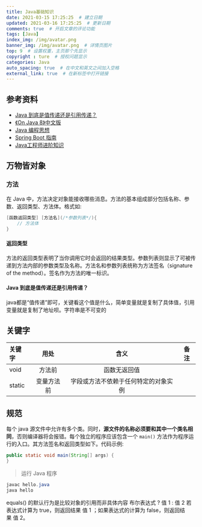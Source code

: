 ```yaml
---
title: Java基础知识
date: 2021-03-15 17:25:25  # 建立日期
updated: 2021-03-16 17:25:25  # 更新日期
comments: true  # 开启文章的评论功能
tags: [Java]
index_img: /img/avatar.png
banner_img: /img/avatar.png  # 详情页图片
top: 9  # 设置权重，主页那个先显示
copyright : ture  # 授权问题显示
categories: Java
auto_spacing: true  # 在中文和英文之间加入空格
external_link: true  # 在新标签中打开链接
---
```

<!-- [[toc]]  # 在页面显示目录 -->

## 参考资料
- [Java 到底是值传递还是引用传递？](https://www.zhihu.com/question/31203609)
- [《On Java 8》中文版](https://lingcoder.github.io/OnJava8/#/)
- [Java 编程思想](https://wizardforcel.gitbooks.io/thinking-in-java/content/)
- [Spring Boot 指南](https://snailclimb.gitee.io/springboot-guide/#/)
- [Java工程师进阶知识](https://adjava.netlify.app/#/)

## 万物皆对象
### 方法
在 Java 中，方法决定对象能接收哪些消息。方法的基本组成部分包括名称、参数、返回类型、方法体。格式如:
```java
[函数返回类型] [方法名](/*参数列表*/){
    // 方法体
}
```
#### 返回类型
方法的返回类型表明了当你调用它时会返回的结果类型。参数列表则显示了可被传递到方法内部的参数类型及名称。方法名和参数列表统称为方法签名（signature of the method）。签名作为方法的唯一标识。

#### Java 到底是值传递还是引用传递？
java都是“值传递”即可，关键看这个值是什么，简单变量就是复制了具体值，引用变量就是复制了地址呗。字符串是不可变的

## 关键字

关键字|用处|含义|备注
:---|:--:|:---:|:---:
void|方法前|函数无返回值|
static|变量方法前|字段或方法不依赖于任何特定的对象实例|

## 规范

每个 java 源文件中允许有多个类。同时，**源文件的名称必须要和其中一个类名相同**，否则编译器将会报错。每个独立的程序应该包含一个 `main()` 方法作为程序运行的入口。其方法签名和返回类型如下。代码示例:
```java
public static void main(String[] args) {
}
```

> 运行 Java 程序
```java
javac hello.java
java hello
```

equals() 的默认行为是比较对象的引用而非具体内容
布尔表达式 ? 值 1 : 值 2
若表达式计算为 true，则返回结果 值 1 ；如果表达式的计算为 false，则返回结果 值 2。
